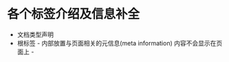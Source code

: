 # 各个标签介绍及信息补全

- <!DOCTYPE HTML> 文档类型声明
- <html> 根标签
  - <head> 内部放置与页面相关的元信息(meta information) 内容不会显示在页面上
    - <title> 页面标签
    - <meta> 页面信息
    - <link> 页面引用
  - <body> 页面主体内容
    - <h1> 该标签会被搜索引擎作为页面主题显示,所以通常页面只放一个h1,原因是为了搜索引擎优化(SEO),优化手段还有很多
     + 使用关键字
     + 使用https secure;
     + 页面的html更符合语义(使用合适的标签)
     + 页面备引用次数（反向链接数量）
    - <p> p标签中不能再套p标签
    - <a>标签详解
      + <a> 在a标签的链接中写入其他标签的"#id"可以实现页面内跳转
      + <a href="mailto:邮箱地址"></a>打开邮箱应用程序发送邮件
      + <a href="tel:178xxxxx"></a>移动端打开拨号程序打电话
      + <a target="_blank|_self|_parent|_top|framename"> 设置链接打开方式
        - framename为自定义值,表示使用该名称的窗口打开链接,如果有多个链接使用同一个窗口名称每次只会保留一个链接,不会打开多个窗口
      + 在HTML5中,还有download属性,属性值为被下载文件的默认名称  触发下载,不打开窗口  只能触发下载自己网站上的资源
